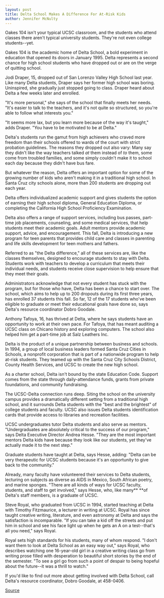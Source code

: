 ```yaml
---
layout: post
title: Delta School Makes A Difference For At-Risk Kids
author: Jennifer McNulty
--- 
```


Oakes 104 isn't your typical UCSC classroom, and the students who attend classes there aren't typical university students. They're not even college students--yet.

Oakes 104 is the academic home of Delta School, a bold experiment in education that opened its doors in January 1995\. Delta represents a second chance for high school students who have dropped out or are on the verge of quitting school.

Jodi Draper, 15, dropped out of San Lorenzo Valley High School last year. Like many Delta students, Draper says her former high school was boring. Uninspired, she gradually just stopped going to class. Draper heard about Delta a few weeks later and enrolled.

"It's more personal," she says of the school that finally meets her needs. "It's easier to talk to the teachers, and it's not quite so structured, so you're able to follow what interests you."

"It seems more lax, but you learn more because of the way it's taught," adds Draper. "You have to be motivated to be at Delta."

Delta's students run the gamut from high achievers who craved more freedom than their schools offered to wards of the court with strict probation guidelines. The reasons they dropped out also vary: Many say they didn't like the way teachers talked _at_ them instead of _to_ them, some come from troubled families, and some simply couldn't make it to school each day because they didn't have bus fare.

But whatever the reason, Delta offers an important option for some of the growing number of kids who aren't making it in a traditional high school. In Santa Cruz city schools alone, more than 200 students are dropping out each year.

Delta offers individualized academic support and gives students the option of earning their high school diploma, General Education Diploma, or completing the California High School Proficiency Examination.

Delta also offers a range of support services, including bus passes, part-time job placements, counseling, and some medical services, that help students meet their academic goals. Adult mentors provide academic support, advice, and encouragement. This fall, Delta is introducing a new program for teen parents that provides child care and classes in parenting and life skills development for teen mothers and fathers.

Referred to as "the Delta difference," all of these services are, like the classes themselves, designed to encourage students to stay with Delta. Students work with teachers to develop a curriculum that meets their individual needs, and students receive close supervision to help ensure that they meet their goals.

Administrators acknowledge that not every student has stuck with the program, but for those who have, Delta has been a chance to start over. The school, which aims to help up to 200 dropouts during its first three years, has enrolled 37 students this fall. So far, 12 of the 17 students who've been eligible to graduate or meet their educational goals have done so, says Delta's resource coordinator Dobro Goodale.

Anthony Tafoya, 16, has thrived at Delta, where he says students have an opportunity to work at their own pace. For Tafoya, that has meant auditing a UCSC class on Chicano history and exploring computers. The school also helped him get a part-time job at Salz Leathers Inc.

Delta is the product of a unique partnership between business and schools. In 1994, a group of local business leaders formed Santa Cruz Cities in Schools, a nonprofit corporation that is part of a nationwide program to help at-risk students. They teamed up with the Santa Cruz City Schools District, County Health Services, and UCSC to create the new high school.

As a charter school, Delta isn't bound by the state Education Code. Support comes from the state through daily-attendance funds, grants from private foundations, and community fundraising.

The UCSC-Delta connection runs deep. Siting the school on the university campus provides a dramatically different setting from a traditional high school, and it surrounds Delta students with the "best and the brightest" of college students and faculty. UCSC also issues Delta students identification cards that provide access to libraries and recreation facilities.

UCSC undergraduates tutor Delta students and also serve as mentors. "Undergraduates are absolutely critical to the success of our program," says Delta Executive Director Andrea Hesse. "They are the most important mentors Delta kids have because they look like our students, yet they've actually made it to the next step."

Graduate students have taught at Delta, says Hesse, adding: "Delta can be very therapeutic for UCSC students because it's an opportunity to give back to the community."

Already, many faculty have volunteered their services to Delta students, lecturing on subjects as diverse as AIDS in Mexico, South African poetry, and marine sponges. "There are all kinds of ways for UCSC faculty, students, and staff to get involved," says Hesse, who, like many** **of Delta's staff members, is a graduate of UCSC.

Steve Royal, who graduated from UCSC in 1994, started teaching at Delta with Timothy Fitzmaurice, a lecturer in writing at UCSC. Royal has since taught creative writing, literature, and even astronomy at Delta and says the satisfaction is incomparable. "If you can take a kid off the streets and put him in school and see his face light up when he gets an A on a test--that's all you need," says Royal.

Royal sets high standards for his students, many of whom respond. "I don't want them to look at Delta School as an easy way out," says Royal, who describes watching one 16-year-old girl in a creative writing class go from writing prose filled with desperation to beautiful short stories by the end of the semester. "To see a girl go from such a point of despair to being hopeful about the future--it was a thrill to watch."

If you'd like to find out more about getting involved with Delta School, call Delta's resource coordinator, Dobro Goodale, at 458-0406.

[Source](http://www1.ucsc.edu/oncampus/currents/96-10-14/delta.htm "Permalink to Delta School")
